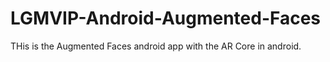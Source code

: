 # LGMVIP-Android-Augmented-Faces

THis is the Augmented Faces android app with the AR Core in android.
